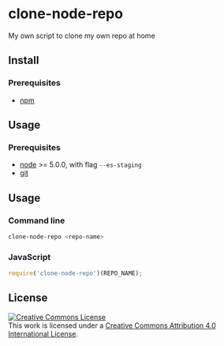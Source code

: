
# clone-node-repo
My own script to clone my own repo at home

## Install

### Prerequisites

 * [npm](https://nodejs.org/en/download/stable/)

## Usage

### Prerequisites

 * [node](https://nodejs.org/en/download/stable/) >= 5.0.0, with flag `--es-staging`
 * [git](https://git-scm.com/download)

## Usage

### Command line

```bash
clone-node-repo <repo-name>
```

### JavaScript

```javascript
require('clone-node-repo')(REPO_NAME);
```

## License

<a rel="license" href="http://creativecommons.org/licenses/by/4.0/">
<img alt="Creative Commons License" style="border-width:0" src="https://i.creativecommons.org/l/by/4.0/88x31.png" />
</a>
<br />
This work is licensed under a <a rel="license" href="http://creativecommons.org/licenses/by/4.0/">Creative Commons Attribution 4.0 International License</a>.
